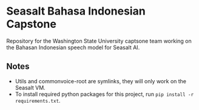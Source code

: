 # Seasalt Bahasa Indonesian Capstone

Repository for the Washington State University captsone team working on the Bahasan Indonesian speech model for Seasalt AI.

## Notes

- Utils and commonvoice-root are symlinks, they will only work on the Seasalt VM.
- To install required python packages for this project, run `pip install -r requirements.txt`.
